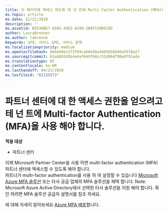 ```yaml
---
title: 이 페이지에 액세스 하도록 테 넌 트에 Multi-factor Authentication (MFA)를 사용 해야 | 파트너 센터
ms.topic: article
ms.date: 12/21/2018
description: ''
ms.assetid: 05536BE7-A581-45D3-A390-2B9F139B5C6D
author: LauraBrenner
ms.author: labrenne
Keywords: 상태, 서비스 상태, 서비스 문제
ms.localizationpriority: medium
ms.openlocfilehash: b04440e11f3f04ca68e56e440585bb9da55f8a27
ms.sourcegitcommit: b1ab80345b4e4af649fb8cc51d96d798e0791ade
ms.translationtype: HT
ms.contentlocale: ko-KR
ms.lasthandoff: 04/23/2019
ms.locfileid: "62135573"
---
```

# <a name="you-must-enable-multi-factor-authentication-mfa-on-your-tenant-to-gain-access-to-partner-center"></a>파트너 센터에 대 한 액세스 권한을 얻으려고 테 넌 트에 Multi-factor Authentication (MFA)을 사용 해야 합니다.

**적용 대상**

- 파트너 센터


이제 Microsoft Partner Center을 사용 하면 multi-factor authentication (MFA) 파트너 센터에 액세스할 수 있도록 해야 합니다.  
파트너가 multi-factor authentication를 사용 하 여 설정할 수 있습니다 [Microsoft Azure MFA 솔루션](https://docs.microsoft.com/en-us/azure/active-directory/authentication/concept-mfa-howitworks) 또는 타사 공급 업체의 MFA 솔루션을 채택 합니다. Note: Microsoft Azure Active Directory에서 선택한 타사 솔루션을 지원 해야 합니다. 확인 하려면 MFA 솔루션 공급자 설명서를 참조 하세요. 

에 대해 자세히 알아보세요 [Azure MFA 배포](https://docs.microsoft.com/en-us/azure/active-directory/authentication/howto-mfa-getstarted)합니다. 
 
